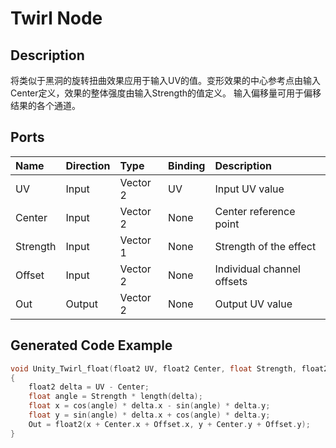 # Twirl Node
## Description
将类似于黑洞的旋转扭曲效果应用于输入UV的值。变形效果的中心参考点由输入Center定义，效果的整体强度由输入Strength的值定义。
输入偏移量可用于偏移结果的各个通道。

## Ports
|Name|Direction|Type|Binding|Description
|:---|:--------|:---|:------|:--------
|UV|Input|Vector 2|UV|Input UV value
|Center|Input|Vector 2|None|Center reference point
|Strength|Input|Vector 1|None|Strength of the effect
|Offset|Input|Vector 2|None|Individual channel offsets
|Out|Output|Vector 2|None|Output UV value

## Generated Code Example
```h
void Unity_Twirl_float(float2 UV, float2 Center, float Strength, float2 Offset, out float2 Out)
{
    float2 delta = UV - Center;
    float angle = Strength * length(delta);
    float x = cos(angle) * delta.x - sin(angle) * delta.y;
    float y = sin(angle) * delta.x + cos(angle) * delta.y;
    Out = float2(x + Center.x + Offset.x, y + Center.y + Offset.y);
}
```
